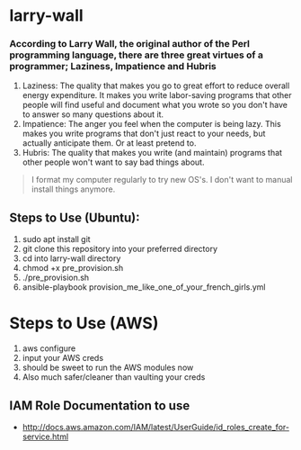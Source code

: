 # larry-wall

### According to Larry Wall, the original author of the Perl programming language, there are three great virtues of a programmer; Laziness, Impatience and Hubris

1. Laziness: The quality that makes you go to great effort to reduce overall energy expenditure. It makes you write labor-saving programs that other people will find useful and document what you wrote so you don't have to answer so many questions about it.
2. Impatience: The anger you feel when the computer is being lazy. This makes you write programs that don't just react to your needs, but actually anticipate them. Or at least pretend to.
3. Hubris: The quality that makes you write (and maintain) programs that other people won't want to say bad things about.

> I format my computer regularly to try new OS's. I don't want to manual install things anymore.

## Steps to Use (Ubuntu):
1. sudo apt install git
2. git clone this repository into your preferred directory
3. cd into larry-wall directory
4. chmod +x pre_provision.sh
5. ./pre_provision.sh
6. ansible-playbook provision_me_like_one_of_your_french_girls.yml

# Steps to Use (AWS)
1. aws configure
2. input your AWS creds
3. should be sweet to run the AWS modules now
4. Also much safer/cleaner than vaulting your creds

## IAM Role Documentation to use
* http://docs.aws.amazon.com/IAM/latest/UserGuide/id_roles_create_for-service.html


